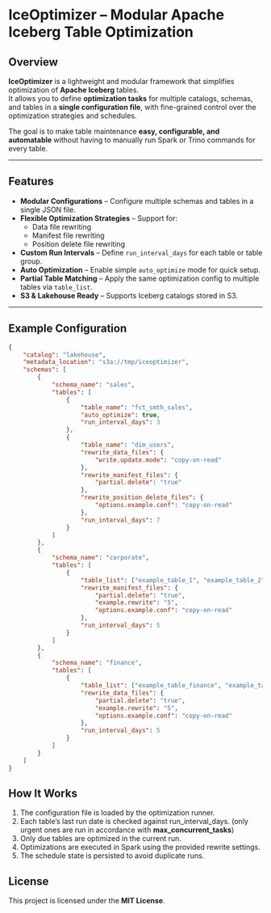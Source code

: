 # IceOptimizer – Modular Apache Iceberg Table Optimization

## Overview
**IceOptimizer** is a lightweight and modular framework that simplifies optimization of **Apache Iceberg** tables.  
It allows you to define **optimization tasks** for multiple catalogs, schemas, and tables in a **single configuration file**, with fine-grained control over the optimization strategies and schedules.

The goal is to make table maintenance **easy, configurable, and automatable** without having to manually run Spark or Trino commands for every table.

---

## Features
- **Modular Configurations** – Configure multiple schemas and tables in a single JSON file.
- **Flexible Optimization Strategies** – Support for:
  - Data file rewriting
  - Manifest file rewriting
  - Position delete file rewriting
- **Custom Run Intervals** – Define `run_interval_days` for each table or table group.
- **Auto Optimization** – Enable simple `auto_optimize` mode for quick setup.
- **Partial Table Matching** – Apply the same optimization config to multiple tables via `table_list`.
- **S3 & Lakehouse Ready** – Supports Iceberg catalogs stored in S3.

---

## Example Configuration

```json
{
    "catalog": "lakehouse",
    "metadata_location": "s3a://tmp/iceoptimizer",
    "schemas": [
        {
            "schema_name": "sales",
            "tables": [
                {
                    "table_name": "fct_smth_sales",
                    "auto_optimize": true,
                    "run_interval_days": 3
                },
                {
                    "table_name": "dim_users",
                    "rewrite_data_files": {
                        "write.update.mode": "copy-on-read"
                    },
                    "rewrite_manifest_files": {
                        "partial.delete": "true"
                    },
                    "rewrite_position_delete_files": {
                        "options.example.conf": "copy-on-read"
                    },
                    "run_interval_days": 7
                }
            ]
        },
        {
            "schema_name": "corporate",
            "tables": [
                {
                    "table_list": ["example_table_1", "example_table_2"],
                    "rewrite_manifest_files": {
                        "partial.delete": "true",
                        "example.rewrite": "5",
                        "options.example.conf": "copy-on-read"
                    },
                    "run_interval_days": 5
                }
            ]
        },
        {
            "schema_name": "finance",
            "tables": [
                {
                    "table_list": ["example_table_finance", "example_table_finance"],
                    "rewrite_data_files": {
                        "partial.delete": "true",
                        "example.rewrite": "5",
                        "options.example.conf": "copy-on-read"
                    },
                    "run_interval_days": 5
                }
            ]
        }
    ]
}
```

## How It Works
1. The configuration file is loaded by the optimization runner.
2. Each table’s last run date is checked against run_interval_days. (only urgent ones are run in accordance with __max_concurrent_tasks__)
3. Only due tables are optimized in the current run.
4. Optimizations are executed in Spark using the provided rewrite settings.
5. The schedule state is persisted to avoid duplicate runs.

## License

This project is licensed under the **MIT License**.

